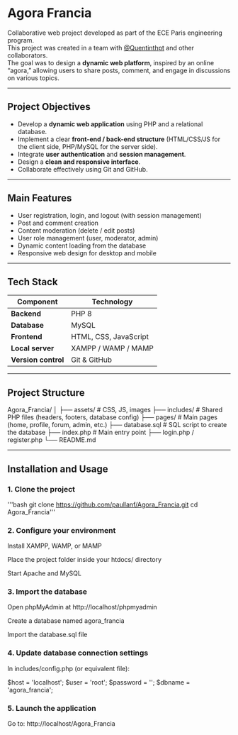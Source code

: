 # Agora Francia

Collaborative web project developed as part of the ECE Paris engineering program.  
This project was created in a team with [@Quentinthpt](https://github.com/Quentinthpt) and other collaborators.  
The goal was to design a **dynamic web platform**, inspired by an online “agora,” allowing users to share posts, comment, and engage in discussions on various topics.

---

## Project Objectives

- Develop a **dynamic web application** using PHP and a relational database.  
- Implement a clear **front-end / back-end structure** (HTML/CSS/JS for the client side, PHP/MySQL for the server side).  
- Integrate **user authentication** and **session management**.  
- Design a **clean and responsive interface**.  
- Collaborate effectively using Git and GitHub.

---

## Main Features

- User registration, login, and logout (with session management)  
- Post and comment creation  
- Content moderation (delete / edit posts)  
- User role management (user, moderator, admin)  
- Dynamic content loading from the database  
- Responsive web design for desktop and mobile

---

## Tech Stack

| Component | Technology |
|------------|-------------|
| **Backend** | PHP 8 |
| **Database** | MySQL |
| **Frontend** | HTML, CSS, JavaScript |
| **Local server** | XAMPP / WAMP / MAMP |
| **Version control** | Git & GitHub |

---

## Project Structure

Agora_Francia/
│
├── assets/ # CSS, JS, images
├── includes/ # Shared PHP files (headers, footers, database config)
├── pages/ # Main pages (home, profile, forum, admin, etc.)
├── database.sql # SQL script to create the database
├── index.php # Main entry point
├── login.php / register.php
└── README.md

---

## Installation and Usage

### 1. Clone the project
'''bash
git clone https://github.com/paullanf/Agora_Francia.git
cd Agora_Francia'''

### 2. Configure your environment

Install XAMPP, WAMP, or MAMP

Place the project folder inside your htdocs/ directory

Start Apache and MySQL

### 3. Import the database

Open phpMyAdmin at http://localhost/phpmyadmin

Create a database named agora_francia

Import the database.sql file

### 4. Update database connection settings

In includes/config.php (or equivalent file):

$host = 'localhost';
$user = 'root';
$password = '';
$dbname = 'agora_francia';

### 5. Launch the application

Go to:
http://localhost/Agora_Francia
